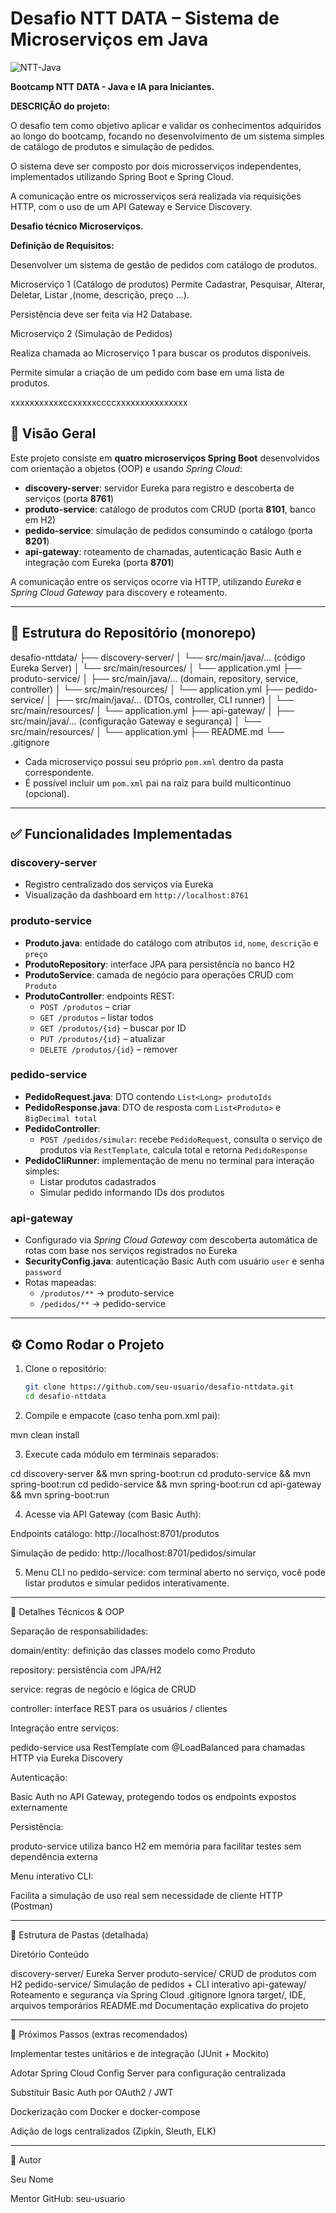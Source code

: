 # Desafio NTT DATA – Sistema de Microserviços em Java

![NTT-Java](https://github.com/user-attachments/assets/f76324e9-34c6-47db-91e5-1e68d739aa9c)

**Bootcamp NTT DATA - Java e IA para Iniciantes.**


**DESCRIÇÃO do projeto:**

O desafio tem como objetivo aplicar e validar os conhecimentos adquiridos ao longo do bootcamp, focando no desenvolvimento de um sistema simples de catálogo de produtos e simulação de pedidos. 

O sistema deve ser composto por dois microsserviços independentes, implementados utilizando Spring Boot e Spring Cloud. 

A comunicação entre os microsserviços será realizada via requisições HTTP, com o uso de um API Gateway e Service Discovery.


**Desafio técnico Microserviços.**

  **Definição de Requisitos:**

Desenvolver um sistema de gestão de pedidos com catálogo de produtos.

Microserviço 1 (Catálogo de produtos)
Permite Cadastrar, Pesquisar, Alterar, Deletar, Listar ,(nome, descrição, preço ...).

Persistência deve ser feita via H2 Database.

Microserviço 2 (Simulação de Pedidos)

Realiza chamada ao Microserviço 1 para buscar os produtos disponíveis.

Permite simular a criação de um pedido com base em uma lista de produtos.


xxxxxxxxxxxccxxxxxccccxxxxxxxxxxxxxxx







## 📌 Visão Geral

Este projeto consiste em **quatro microserviços Spring Boot** desenvolvidos com orientação a objetos (OOP) e usando *Spring Cloud*:

- **discovery-server**: servidor Eureka para registro e descoberta de serviços (porta **8761**)
- **produto-service**: catálogo de produtos com CRUD (porta **8101**, banco em H2)
- **pedido-service**: simulação de pedidos consumindo o catálogo (porta **8201**)
- **api-gateway**: roteamento de chamadas, autenticação Basic Auth e integração com Eureka (porta **8701**)

A comunicação entre os serviços ocorre via HTTP, utilizando *Eureka* e *Spring Cloud Gateway* para discovery e roteamento.

---

## 🧩 Estrutura do Repositório (monorepo)

desafio-nttdata/ ├── discovery-server/ │   └── src/main/java/...           (código Eureka Server) │   └── src/main/resources/ │       └── application.yml ├── produto-service/ │   ├── src/main/java/...           (domain, repository, service, controller) │   └── src/main/resources/ │       └── application.yml ├── pedido-service/ │   ├── src/main/java/...           (DTOs, controller, CLI runner) │   └── src/main/resources/ │       └── application.yml ├── api-gateway/ │   ├── src/main/java/...           (configuração Gateway e segurança) │   └── src/main/resources/ │       └── application.yml ├── README.md └── .gitignore

- Cada microserviço possui seu próprio `pom.xml` dentro da pasta correspondente.
- É possível incluir um `pom.xml` pai na raiz para build multicontínuo (opcional).

---

## ✅ Funcionalidades Implementadas

### discovery-server
- Registro centralizado dos serviços via Eureka
- Visualização da dashboard em `http://localhost:8761`

### produto-service
- **Produto.java**: entidade do catálogo com atributos `id`, `nome`, `descrição` e `preço`
- **ProdutoRepository**: interface JPA para persistência no banco H2
- **ProdutoService**: camada de negócio para operações CRUD com `Produto`
- **ProdutoController**: endpoints REST:
  - `POST /produtos` – criar
  - `GET /produtos` – listar todos
  - `GET /produtos/{id}` – buscar por ID
  - `PUT /produtos/{id}` – atualizar
  - `DELETE /produtos/{id}` – remover

### pedido-service
- **PedidoRequest.java**: DTO contendo `List<Long> produtoIds`
- **PedidoResponse.java**: DTO de resposta com `List<Produto>` e `BigDecimal total`
- **PedidoController**:
  - `POST /pedidos/simular`: recebe `PedidoRequest`, consulta o serviço de produtos via `RestTemplate`, calcula total e retorna `PedidoResponse`
- **PedidoCliRunner**: implementação de menu no terminal para interação simples:
  - Listar produtos cadastrados
  - Simular pedido informando IDs dos produtos

### api-gateway
- Configurado via *Spring Cloud Gateway* com descoberta automática de rotas com base nos serviços registrados no Eureka
- **SecurityConfig.java**: autenticação Basic Auth com usuário `user` e senha `password`
- Rotas mapeadas:
  - `/produtos/**` → produto-service
  - `/pedidos/**` → pedido-service

---

## ⚙️ Como Rodar o Projeto

1. Clone o repositório:
   ```bash
   git clone https://github.com/seu-usuario/desafio-nttdata.git
   cd desafio-nttdata

2. Compile e empacote (caso tenha pom.xml pai):

mvn clean install


3. Execute cada módulo em terminais separados:

cd discovery-server && mvn spring-boot:run
cd produto-service && mvn spring-boot:run
cd pedido-service && mvn spring-boot:run
cd api-gateway && mvn spring-boot:run


4. Acesse via API Gateway (com Basic Auth):

Endpoints catálogo: http://localhost:8701/produtos

Simulação de pedido: http://localhost:8701/pedidos/simular



5. Menu CLI no pedido-service: com terminal aberto no serviço, você pode listar produtos e simular pedidos interativamente.




---

📘 Detalhes Técnicos & OOP

Separação de responsabilidades:

domain/entity: definição das classes modelo como Produto

repository: persistência com JPA/H2

service: regras de negócio e lógica de CRUD

controller: interface REST para os usuários / clientes


Integração entre serviços:

pedido-service usa RestTemplate com @LoadBalanced para chamadas HTTP via Eureka Discovery


Autenticação:

Basic Auth no API Gateway, protegendo todos os endpoints expostos externamente


Persistência:

produto-service utiliza banco H2 em memória para facilitar testes sem dependência externa


Menu interativo CLI:

Facilita a simulação de uso real sem necessidade de cliente HTTP (Postman)




---

📂 Estrutura de Pastas (detalhada)

Diretório	Conteúdo

discovery-server/	Eureka Server
produto-service/	CRUD de produtos com H2
pedido-service/	Simulação de pedidos + CLI interativo
api-gateway/	Roteamento e segurança via Spring Cloud
.gitignore	Ignora target/, IDE, arquivos temporários
README.md	Documentação explicativa do projeto



---

🚀 Próximos Passos (extras recomendados)

Implementar testes unitários e de integração (JUnit + Mockito)

Adotar Spring Cloud Config Server para configuração centralizada

Substituir Basic Auth por OAuth2 / JWT

Dockerização com Docker e docker-compose

Adição de logs centralizados (Zipkin, Sleuth, ELK)



---

🙋 Autor

Seu Nome

Mentor GitHub: seu-usuario












